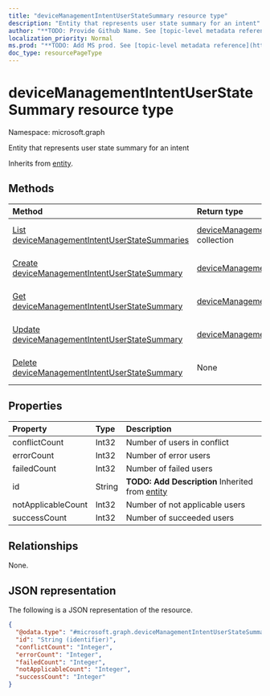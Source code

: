 ```yaml
---
title: "deviceManagementIntentUserStateSummary resource type"
description: "Entity that represents user state summary for an intent"
author: "**TODO: Provide Github Name. See [topic-level metadata reference](https://msgo.azurewebsites.net/add/document/guidelines/metadata.html#topic-level-metadata)**"
localization_priority: Normal
ms.prod: "**TODO: Add MS prod. See [topic-level metadata reference](https://msgo.azurewebsites.net/add/document/guidelines/metadata.html#topic-level-metadata)**"
doc_type: resourcePageType
---
```


# deviceManagementIntentUserStateSummary resource type

Namespace: microsoft.graph



Entity that represents user state summary for an intent


Inherits from [entity](../resources/entity.md).

## Methods
|Method|Return type|Description|
|:---|:---|:---|
|[List deviceManagementIntentUserStateSummaries](../api/devicemanagementintentuserstatesummary-list.md)|[deviceManagementIntentUserStateSummary](../resources/devicemanagementintentuserstatesummary.md) collection|Get a list of the [deviceManagementIntentUserStateSummary](../resources/devicemanagementintentuserstatesummary.md) objects and their properties.|
|[Create deviceManagementIntentUserStateSummary](../api/devicemanagementintentuserstatesummary-create.md)|[deviceManagementIntentUserStateSummary](../resources/devicemanagementintentuserstatesummary.md)|Create a new [deviceManagementIntentUserStateSummary](../resources/devicemanagementintentuserstatesummary.md) object.|
|[Get deviceManagementIntentUserStateSummary](../api/devicemanagementintentuserstatesummary-get.md)|[deviceManagementIntentUserStateSummary](../resources/devicemanagementintentuserstatesummary.md)|Read the properties and relationships of a [deviceManagementIntentUserStateSummary](../resources/devicemanagementintentuserstatesummary.md) object.|
|[Update deviceManagementIntentUserStateSummary](../api/devicemanagementintentuserstatesummary-update.md)|[deviceManagementIntentUserStateSummary](../resources/devicemanagementintentuserstatesummary.md)|Update the properties of a [deviceManagementIntentUserStateSummary](../resources/devicemanagementintentuserstatesummary.md) object.|
|[Delete deviceManagementIntentUserStateSummary](../api/devicemanagementintentuserstatesummary-delete.md)|None|Deletes a [deviceManagementIntentUserStateSummary](../resources/devicemanagementintentuserstatesummary.md) object.|

## Properties
|Property|Type|Description|
|:---|:---|:---|
|conflictCount|Int32|Number of users in conflict|
|errorCount|Int32|Number of error users|
|failedCount|Int32|Number of failed users|
|id|String|**TODO: Add Description** Inherited from [entity](../resources/entity.md)|
|notApplicableCount|Int32|Number of not applicable users|
|successCount|Int32|Number of succeeded users|

## Relationships
None.

## JSON representation
The following is a JSON representation of the resource.
<!-- {
  "blockType": "resource",
  "keyProperty": "id",
  "@odata.type": "microsoft.graph.deviceManagementIntentUserStateSummary",
  "baseType": "microsoft.graph.entity",
  "openType": false
}
-->
``` json
{
  "@odata.type": "#microsoft.graph.deviceManagementIntentUserStateSummary",
  "id": "String (identifier)",
  "conflictCount": "Integer",
  "errorCount": "Integer",
  "failedCount": "Integer",
  "notApplicableCount": "Integer",
  "successCount": "Integer"
}
```

